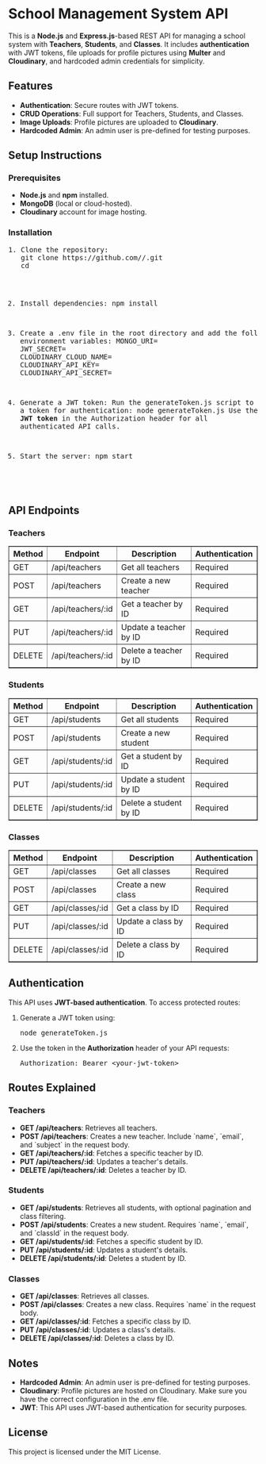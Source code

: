 <!DOCTYPE html>
<html lang="en">
<head>
    <meta charset="UTF-8">
    <meta name="viewport" content="width=device-width, initial-scale=1.0">
    <title>School Management System API</title>
</head>
<body>

<h1>School Management System API</h1>

<p>This is a <strong>Node.js</strong> and <strong>Express.js</strong>-based REST API for managing a school system with <strong>Teachers</strong>, <strong>Students</strong>, and <strong>Classes</strong>. It includes <strong>authentication</strong> with JWT tokens, file uploads for profile pictures using <strong>Multer</strong> and <strong>Cloudinary</strong>, and hardcoded admin credentials for simplicity.</p>

<h2>Features</h2>
<ul>
    <li><strong>Authentication</strong>: Secure routes with JWT tokens.</li>
    <li><strong>CRUD Operations</strong>: Full support for Teachers, Students, and Classes.</li>
    <li><strong>Image Uploads</strong>: Profile pictures are uploaded to <strong>Cloudinary</strong>.</li>
    <li><strong>Hardcoded Admin</strong>: An admin user is pre-defined for testing purposes.</li>
</ul>

<h2>Setup Instructions</h2>

<h3>Prerequisites</h3>
<ul>
    <li><strong>Node.js</strong> and <strong>npm</strong> installed.</li>
    <li><strong>MongoDB</strong> (local or cloud-hosted).</li>
    <li><strong>Cloudinary</strong> account for image hosting.</li>
</ul>

<h3>Installation</h3>
<pre>
1. Clone the repository:
   git clone https://github.com/<your-username>/<your-repo-name>.git
   cd <your-repo-name>

2. Install dependencies:
   npm install

3. Create a .env file in the root directory and add the following environment variables:
   MONGO_URI=<your-mongodb-connection-string>
   JWT_SECRET=<your-jwt-secret>
   CLOUDINARY_CLOUD_NAME=<your-cloudinary-cloud-name>
   CLOUDINARY_API_KEY=<your-cloudinary-api-key>
   CLOUDINARY_API_SECRET=<your-cloudinary-api-secret>

4. Generate a JWT token:
   Run the generateToken.js script to generate a token for authentication:
   node generateToken.js
   Use the generated <strong>JWT token</strong> in the Authorization header for all authenticated API calls.

5. Start the server:
   npm start
</pre>

<h2>API Endpoints</h2>

<h3>Teachers</h3>
<table border="1" cellpadding="10">
    <tr>
        <th>Method</th>
        <th>Endpoint</th>
        <th>Description</th>
        <th>Authentication</th>
    </tr>
    <tr>
        <td>GET</td>
        <td>/api/teachers</td>
        <td>Get all teachers</td>
        <td>Required</td>
    </tr>
    <tr>
        <td>POST</td>
        <td>/api/teachers</td>
        <td>Create a new teacher</td>
        <td>Required</td>
    </tr>
    <tr>
        <td>GET</td>
        <td>/api/teachers/:id</td>
        <td>Get a teacher by ID</td>
        <td>Required</td>
    </tr>
    <tr>
        <td>PUT</td>
        <td>/api/teachers/:id</td>
        <td>Update a teacher by ID</td>
        <td>Required</td>
    </tr>
    <tr>
        <td>DELETE</td>
        <td>/api/teachers/:id</td>
        <td>Delete a teacher by ID</td>
        <td>Required</td>
    </tr>
</table>

<h3>Students</h3>
<table border="1" cellpadding="10">
    <tr>
        <th>Method</th>
        <th>Endpoint</th>
        <th>Description</th>
        <th>Authentication</th>
    </tr>
    <tr>
        <td>GET</td>
        <td>/api/students</td>
        <td>Get all students</td>
        <td>Required</td>
    </tr>
    <tr>
        <td>POST</td>
        <td>/api/students</td>
        <td>Create a new student</td>
        <td>Required</td>
    </tr>
    <tr>
        <td>GET</td>
        <td>/api/students/:id</td>
        <td>Get a student by ID</td>
        <td>Required</td>
    </tr>
    <tr>
        <td>PUT</td>
        <td>/api/students/:id</td>
        <td>Update a student by ID</td>
        <td>Required</td>
    </tr>
    <tr>
        <td>DELETE</td>
        <td>/api/students/:id</td>
        <td>Delete a student by ID</td>
        <td>Required</td>
    </tr>
</table>

<h3>Classes</h3>
<table border="1" cellpadding="10">
    <tr>
        <th>Method</th>
        <th>Endpoint</th>
        <th>Description</th>
        <th>Authentication</th>
    </tr>
    <tr>
        <td>GET</td>
        <td>/api/classes</td>
        <td>Get all classes</td>
        <td>Required</td>
    </tr>
    <tr>
        <td>POST</td>
        <td>/api/classes</td>
        <td>Create a new class</td>
        <td>Required</td>
    </tr>
    <tr>
        <td>GET</td>
        <td>/api/classes/:id</td>
        <td>Get a class by ID</td>
        <td>Required</td>
    </tr>
    <tr>
        <td>PUT</td>
        <td>/api/classes/:id</td>
        <td>Update a class by ID</td>
        <td>Required</td>
    </tr>
    <tr>
        <td>DELETE</td>
        <td>/api/classes/:id</td>
        <td>Delete a class by ID</td>
        <td>Required</td>
    </tr>
</table>

<h2>Authentication</h2>
<p>This API uses <strong>JWT-based authentication</strong>. To access protected routes:</p>
<ol>
    <li>Generate a JWT token using:
        <pre>node generateToken.js</pre>
    </li>
    <li>Use the token in the <strong>Authorization</strong> header of your API requests:
        <pre>Authorization: Bearer &lt;your-jwt-token&gt;</pre>
    </li>
</ol>

<h2>Routes Explained</h2>

<h3>Teachers</h3>
<ul>
    <li><strong>GET /api/teachers</strong>: Retrieves all teachers.</li>
    <li><strong>POST /api/teachers</strong>: Creates a new teacher. Include `name`, `email`, and `subject` in the request body.</li>
    <li><strong>GET /api/teachers/:id</strong>: Fetches a specific teacher by ID.</li>
    <li><strong>PUT /api/teachers/:id</strong>: Updates a teacher's details.</li>
    <li><strong>DELETE /api/teachers/:id</strong>: Deletes a teacher by ID.</li>
</ul>

<h3>Students</h3>
<ul>
    <li><strong>GET /api/students</strong>: Retrieves all students, with optional pagination and class filtering.</li>
    <li><strong>POST /api/students</strong>: Creates a new student. Requires `name`, `email`, and `classId` in the request body.</li>
    <li><strong>GET /api/students/:id</strong>: Fetches a specific student by ID.</li>
    <li><strong>PUT /api/students/:id</strong>: Updates a student's details.</li>
    <li><strong>DELETE /api/students/:id</strong>: Deletes a student by ID.</li>
</ul>

<h3>Classes</h3>
<ul>
    <li><strong>GET /api/classes</strong>: Retrieves all classes.</li>
    <li><strong>POST /api/classes</strong>: Creates a new class. Requires `name` in the request body.</li>
    <li><strong>GET /api/classes/:id</strong>: Fetches a specific class by ID.</li>
    <li><strong>PUT /api/classes/:id</strong>: Updates a class's details.</li>
    <li><strong>DELETE /api/classes/:id</strong>: Deletes a class by ID.</li>
</ul>

<h2>Notes</h2>
<ul>
    <li><strong>Hardcoded Admin</strong>: An admin user is pre-defined for testing purposes.</li>
    <li><strong>Cloudinary</strong>: Profile pictures are hosted on Cloudinary. Make sure you have the correct configuration in the .env file.</li>
    <li><strong>JWT</strong>: This API uses JWT-based authentication for security purposes.</li>
</ul>

<h2>License</h2>
<p>This project is licensed under the MIT License.</p>

</body>
</html>
